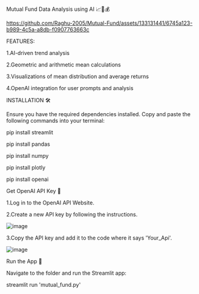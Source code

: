 Mutual Fund Data Analysis using AI 📈🤖💰



https://github.com/Raghu-2005/Mutual-Fund/assets/133131441/6745a123-b989-4c5a-a8db-f0907763663c

FEATURES:

1.AI-driven trend analysis

2.Geometric and arithmetic mean calculations

3.Visualizations of mean distribution and average returns

4.OpenAI integration for user prompts and analysis


INSTALLATION 🛠️

Ensure you have the required dependencies installed. Copy and paste the following commands into your terminal:


pip install streamlit

pip install pandas

pip install numpy

pip install plotly

pip install openai

Get OpenAI API Key 🤖

1.Log in to the OpenAI API Website.

2.Create a new API key by following the instructions.

![image](https://github.com/Raghu-2005/Mutual-Fund/assets/133131441/9018722f-8e6b-45a8-b4bb-4b73345f79a5)

3.Copy the API key and add it to the code where it says 'Your_Api'.

![image](https://github.com/Raghu-2005/Mutual-Fund/assets/133131441/29e619ce-d5ba-4af1-84f4-ba5500a58c18)

Run the App 🚀

Navigate to the folder and run the Streamlit app:

streamlit run 'mutual_fund.py'







